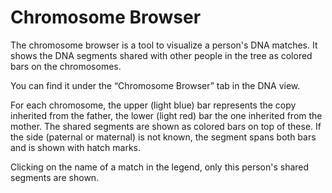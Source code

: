 # Chromosome Browser

The chromosome browser is a tool to visualize a person's DNA matches. It shows the DNA segments shared with other people in the tree as colored bars on the chromosomes.

You can find it under the &ldquo;Chromosome Browser&rdquo; tab in the DNA view.

For each chromosome, the upper (light blue) bar represents the copy inherited from the father, the lower (light red) bar the one inherited from the mother. The shared segments are shown as colored bars on top of these. If the side (paternal or maternal) is not known, the segment spans both bars and is shown with hatch marks.

Clicking on the name of a match in the legend, only this person's shared segments are shown.